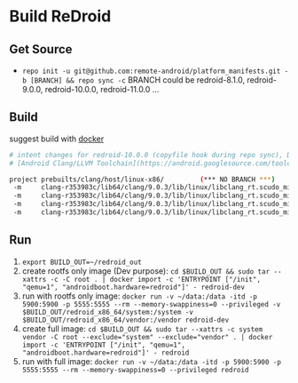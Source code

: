 # Build ReDroid

## Get Source
- `repo init -u git@github.com:remote-android/platform_manifests.git -b [BRANCH] && repo sync -c`
BRANCH could be redroid-8.1.0, redroid-9.0.0, redroid-10.0.0, redroid-11.0.0 ...

## Build
suggest build with [docker](./docker)

```bash
# intent changes for redroid-10.0.0 (copyfile hook during repo sync), DO NOT Panic
# [Android Clang/LLVM Toolchain](https://android.googlesource.com/toolchain/llvm_android/)

project prebuilts/clang/host/linux-x86/         (*** NO BRANCH ***)
 -m     clang-r353983c/lib64/clang/9.0.3/lib/linux/libclang_rt.scudo_minimal-aarch64-android.a
 -m     clang-r353983c/lib64/clang/9.0.3/lib/linux/libclang_rt.scudo_minimal-arm-android.a
 -m     clang-r353983c/lib64/clang/9.0.3/lib/linux/libclang_rt.scudo_minimal-i686-android.a
 -m     clang-r353983c/lib64/clang/9.0.3/lib/linux/libclang_rt.scudo_minimal-x86_64-android.a
```

## Run
1. `export BUILD_OUT=~/redroid_out`
2. create rootfs only image (Dev purpose): `cd $BUILD_OUT && sudo tar --xattrs -c -C root . | docker import -c 'ENTRYPOINT ["/init", "qemu=1", "androidboot.hardware=redroid"]' - redroid-dev`
3. run with rootfs only image: `docker run -v ~/data:/data -itd -p 5900:5900 -p 5555:5555 --rm --memory-swappiness=0 --privileged -v $BUILD_OUT/redroid_x86_64/system:/system -v $BUILD_OUT/redroid_x86_64/vendor:/vendor redroid-dev`
4. create full image: `cd $BUILD_OUT && sudo tar --xattrs -c system vendor -C root --exclude="system" --exclude="vendor" . | docker import -c 'ENTRYPOINT ["/init", "qemu=1", "androidboot.hardware=redroid"]' - redroid`
5. run with full image: `docker run -v ~/data:/data -itd -p 5900:5900 -p 5555:5555 --rm --memory-swappiness=0 --privileged redroid`
